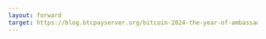 ```yaml
---
layout: forward
target: https://blog.btcpayserver.org/bitcoin-2024-the-year-of-ambassadors/
---
```


